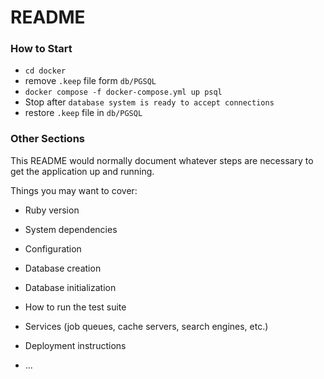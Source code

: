 # README

### How to Start

- `cd docker`
- remove `.keep` file form `db/PGSQL`
- `docker compose -f docker-compose.yml up psql`
- Stop after `database system is ready to accept connections`
- restore `.keep` file in `db/PGSQL`

### Other Sections

This README would normally document whatever steps are necessary to get the
application up and running.

Things you may want to cover:

* Ruby version

* System dependencies

* Configuration

* Database creation

* Database initialization

* How to run the test suite

* Services (job queues, cache servers, search engines, etc.)

* Deployment instructions

* ...
